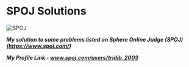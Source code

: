 # SPOJ Solutions

![SPOJ](https://stx1.spoj.com/gfx/2015e.png)

***My solution to some problems listed on Sphere Online Judge (SPOJ) (https://www.spoj.com/)***

***My Profile Link - www.spoj.com/users/tridib_2003***
